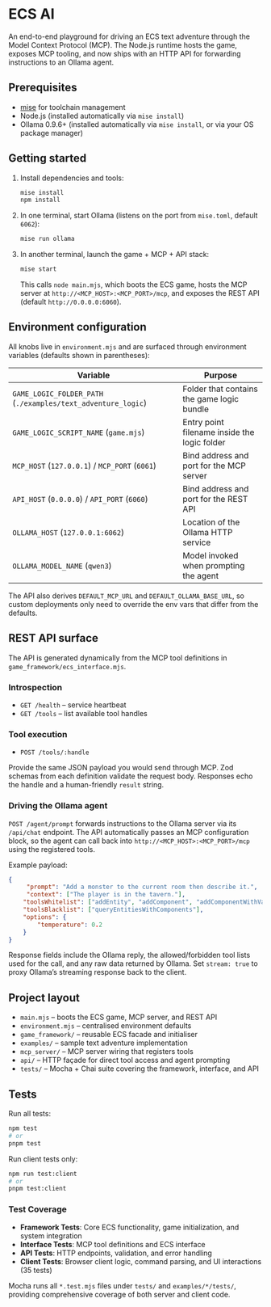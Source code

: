 # ECS AI

An end-to-end playground for driving an ECS text adventure through the Model Context Protocol (MCP). The Node.js runtime hosts the game, exposes MCP tooling, and now ships with an HTTP API for forwarding instructions to an Ollama agent.

## Prerequisites

- [mise](https://mise.jdx.dev/) for toolchain management
- Node.js (installed automatically via `mise install`)
- Ollama 0.9.6+ (installed automatically via `mise install`, or via your OS package manager)

## Getting started

1. Install dependencies and tools:

     ```bash
     mise install
     npm install
     ```

2. In one terminal, start Ollama (listens on the port from `mise.toml`, default `6062`):

     ```bash
     mise run ollama
     ```

3. In another terminal, launch the game + MCP + API stack:

     ```bash
     mise start
     ```

     This calls `node main.mjs`, which boots the ECS game, hosts the MCP server at `http://<MCP_HOST>:<MCP_PORT>/mcp`, and exposes the REST API (default `http://0.0.0.0:6060`).

## Environment configuration

All knobs live in `environment.mjs` and are surfaced through environment variables (defaults shown in parentheses):

| Variable | Purpose |
| --- | --- |
| `GAME_LOGIC_FOLDER_PATH` (`./examples/text_adventure_logic`) | Folder that contains the game logic bundle |
| `GAME_LOGIC_SCRIPT_NAME` (`game.mjs`) | Entry point filename inside the logic folder |
| `MCP_HOST` (`127.0.0.1`) / `MCP_PORT` (`6061`) | Bind address and port for the MCP server |
| `API_HOST` (`0.0.0.0`) / `API_PORT` (`6060`) | Bind address and port for the REST API |
| `OLLAMA_HOST` (`127.0.0.1:6062`) | Location of the Ollama HTTP service |
| `OLLAMA_MODEL_NAME` (`qwen3`) | Model invoked when prompting the agent |

The API also derives `DEFAULT_MCP_URL` and `DEFAULT_OLLAMA_BASE_URL`, so custom deployments only need to override the env vars that differ from the defaults.

## REST API surface

The API is generated dynamically from the MCP tool definitions in `game_framework/ecs_interface.mjs`.

### Introspection

- `GET /health` – service heartbeat
- `GET /tools` – list available tool handles

### Tool execution

- `POST /tools/:handle`

Provide the same JSON payload you would send through MCP. Zod schemas from each definition validate the request body. Responses echo the handle and a human-friendly `result` string.

### Driving the Ollama agent

`POST /agent/prompt` forwards instructions to the Ollama server via its `/api/chat` endpoint. The API automatically passes an MCP configuration block, so the agent can call back into `http://<MCP_HOST>:<MCP_PORT>/mcp` using the registered tools.

Example payload:

```json
{
     "prompt": "Add a monster to the current room then describe it.",
     "context": ["The player is in the tavern."],
    "toolsWhitelist": ["addEntity", "addComponent", "addComponentWithValues"],
    "toolsBlacklist": ["queryEntitiesWithComponents"],
    "options": {
        "temperature": 0.2
    }
}
```

Response fields include the Ollama reply, the allowed/forbidden tool lists used for the call, and any raw data returned by Ollama. Set `stream: true` to proxy Ollama’s streaming response back to the client.

## Project layout

- `main.mjs` – boots the ECS game, MCP server, and REST API
- `environment.mjs` – centralised environment defaults
- `game_framework/` – reusable ECS facade and initialiser
- `examples/` – sample text adventure implementation
- `mcp_server/` – MCP server wiring that registers tools
- `api/` – HTTP façade for direct tool access and agent prompting
- `tests/` – Mocha + Chai suite covering the framework, interface, and API

## Tests

Run all tests:
```bash
npm test
# or
pnpm test
```

Run client tests only:
```bash
npm run test:client
# or
pnpm test:client
```

### Test Coverage

- **Framework Tests**: Core ECS functionality, game initialization, and system integration
- **Interface Tests**: MCP tool definitions and ECS interface
- **API Tests**: HTTP endpoints, validation, and error handling
- **Client Tests**: Browser client logic, command parsing, and UI interactions (35 tests)

Mocha runs all `*.test.mjs` files under `tests/` and `examples/*/tests/`, providing comprehensive coverage of both server and client code.